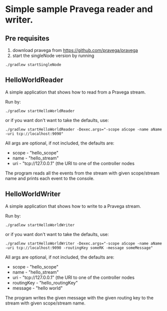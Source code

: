 # Simple sample Pravega reader and writer.

## Pre requisites
1. download pravega from https://github.com/pravega/pravega
2. start the singleNode version by running

```
./gradlew startSingleNode
```

## HelloWorldReader
A simple application that shows how to read from a Pravega stream.

Run by:

```
./gradlew startHelloWorldReader
```

or if you want don't want to take the defaults, use:

```
./gradlew startHelloWorldReader -Dexec.args="-scope aScope -name aName -uri tcp://localhost:9090"
```

All args are optional, if not included, the defaults are:

 * scope - "hello_scope"
 * name - "hello_stream" 
 * uri - "tcp://127.0.0.1" (the URI to one of the controller nodes

The program reads all the events from the stream with given scope/stream name and prints each event to the console.

## HelloWorldWriter
A simple application that shows how to write to a Pravega stream.

Run by:

```
./gradlew startHelloWorldWriter
```

or if you want don't want to take the defaults, use:

```
./gradlew startHelloWorldWriter -Dexec.args="-scope aScope -name aName -uri tcp://localhost:9090 -routingKey someRK -message someMessage"
```

All args are optional, if not included, the defaults are:

 * scope - "hello_scope"
 * name - "hello_stream" 
 * uri - "tcp://127.0.0.1" (the URI to one of the controller nodes
 * routingKey - "hello_routingKey"
 * message - "hello world"

The program writes the given message with the given routing key to the stream with given scope/stream name.
